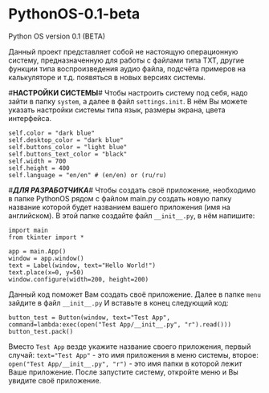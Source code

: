 # PythonOS-0.1-beta
Python OS version 0.1 (BETA)

Данный проект представляет собой не настоящую
операционную систему, предназначенную для
работы с файлами типа TXT, другие
функции типа воспроизведения аудио файла,
подсчёта примеров на калькуляторе и т.д.
появяться в новых версиях системы.

#__НАСТРОЙКИ СИСТЕМЫ__#
Чтобы настроить систему под себя, надо
зайти в папку ```system```, а далее
в файл ```settings.init```.
В нём Вы можете указать настройки
системы типа язык, размеры экрана,
цвета интерфейса.

```
self.color = "dark blue"
self.desktop_color = "dark blue"
self.buttons_color = "light blue"
self.buttons_text_color = "black"
self.width = 700
self.height = 400
self.language = "en/en" # (en/en) or (ru/ru)
```

#___ДЛЯ РАЗРАБОТЧИКА___#
Чтобы создать своё приложение, необходимо
в папке PythonOS рядом с файлом main.py
создать новую папку название которой будет
названием вашего приложения (имя на английском).
В этой папке создайте файл ```__init__.py```, в
нём напишите:

```
import main
from tkinter import *

app = main.App()
window = app.window()
text = Label(window, text="Hello World!")
text.place(x=0, y=50)
window.configure(width=200, height=200)
```

Данный код поможет Вам создать своё приложение.
Далее в папке ```menu``` зайдите в файл ```__init__.py```
И вставьте в конец следующий код:
```
button_test = Button(window, text="Test App", command=lambda:exec(open("Test App/__init__.py", "r").read()))
button_test.pack()
```
Вместо ```Test App``` везде укажите название 
своего приложения, первый случай:
```text="Test App"``` - это имя приложения
в меню системы, второе: ```open("Test App/__init__.py", "r")``` - 
это имя папки в которой лежит Ваше приложение.
После запустите систему, откройте меню и
Вы увидите своё приложение.
